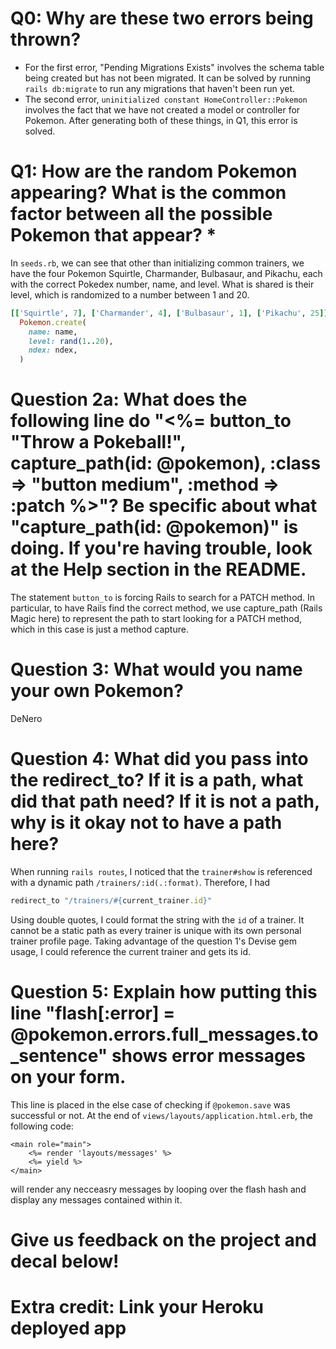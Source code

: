# Q0: Why are these two errors being thrown?
- For the first error, "Pending Migrations Exists" involves the schema table being created but has not been migrated. It can be solved by running `rails db:migrate` to run any migrations that haven't been run yet.
- The second error, `uninitialized constant HomeController::Pokemon` involves the fact that we have not created a model or controller for Pokemon. After generating both of these things, in Q1, this error is solved.

# Q1: How are the random Pokemon appearing? What is the common factor between all the possible Pokemon that appear? *
In `seeds.rb`, we can see that other than initializing common trainers, we have the four Pokemon Squirtle, Charmander, Bulbasaur, and Pikachu, each with the correct Pokedex number, name, and level. What is shared is their level, which is randomized to a number between 1 and 20. 
```ruby
[['Squirtle', 7], ['Charmander', 4], ['Bulbasaur', 1], ['Pikachu', 25]].each do |name, ndex|
  Pokemon.create(
    name: name,
    level: rand(1..20),
    ndex: ndex,
  )
```

# Question 2a: What does the following line do "<%= button_to "Throw a Pokeball!", capture_path(id: @pokemon), :class => "button medium", :method => :patch %>"? Be specific about what "capture_path(id: @pokemon)" is doing. If you're having trouble, look at the Help section in the README.
The statement `button_to` is forcing Rails to search for a PATCH method. In particular, to have Rails find the correct method, we use capture_path (Rails Magic here) to represent the path to start looking for a PATCH method, which in this case is just a method capture.

# Question 3: What would you name your own Pokemon?
DeNero

# Question 4: What did you pass into the redirect_to? If it is a path, what did that path need? If it is not a path, why is it okay not to have a path here?
When running `rails routes`, I noticed that the `trainer#show` is referenced with a dynamic path `/trainers/:id(.:format)`. Therefore, I had
```ruby
redirect_to "/trainers/#{current_trainer.id}"
```
Using double quotes, I could format the string with the `id` of a trainer. It cannot be a static path as every trainer is unique with its own personal trainer profile page. Taking advantage of the question 1's Devise gem usage, I could reference the current trainer and gets its id.

# Question 5: Explain how putting this line "flash[:error] = @pokemon.errors.full_messages.to_sentence" shows error messages on your form.
This line is placed in the else case of checking if `@pokemon.save` was successful or not. At the end of `views/layouts/application.html.erb`, the following code:
```erb
<main role="main">
    <%= render 'layouts/messages' %>
    <%= yield %>
</main>
```
will render any necceasry messages by looping over the flash hash and display any messages contained within it.

# Give us feedback on the project and decal below!

# Extra credit: Link your Heroku deployed app
